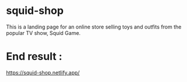 # squid-shop
This is a landing page for an online store selling toys and outfits from the popular TV show, Squid Game.
# End result :
https://squid-shop.netlify.app/
